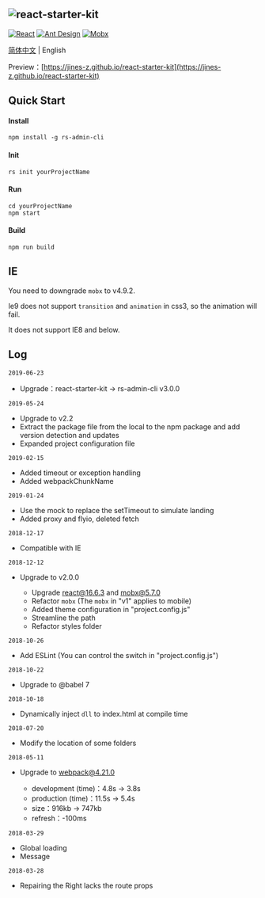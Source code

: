 ![react-starter-kit](https://jines-z.github.io/images/rs-admin-cli.png)
---------------------------------------------------------------
[![React](https://img.shields.io/badge/react-^16.8.4-brightgreen.svg?style=flat-square)](https://github.com/facebook/react)
[![Ant Design](https://img.shields.io/badge/ant--design-^3.8.0-yellowgreen.svg?style=flat-square)](https://github.com/ant-design/ant-design)
[![Mobx](https://img.shields.io/badge/mobx-^5.9.4-orange.svg?style=flat-square)](https://github.com/mobxjs/mobx)

[简体中文](https://github.com/jines-z/react-starter-kit) | English

Preview：[https://jines-z.github.io/react-starter-kit](https://jines-z.github.io/react-starter-kit)

## Quick Start

#### Install
~~~
npm install -g rs-admin-cli
~~~

#### Init
~~~
rs init yourProjectName
~~~

#### Run
~~~
cd yourProjectName
npm start
~~~

#### Build
~~~
npm run build
~~~

## IE
You need to downgrade `mobx` to v4.9.2.

Ie9 does not support `transition` and `animation` in css3, so the animation will fail.

It does not support IE8 and below.

## Log
`2019-06-23`
-   Upgrade：react-starter-kit -> rs-admin-cli v3.0.0

`2019-05-24`
-   Upgrade to v2.2
-   Extract the package file from the local to the npm package and add version detection and updates
-   Expanded project configuration file

`2019-02-15`
-   Added timeout or exception handling
-   Added webpackChunkName

`2019-01-24`
-   Use the mock to replace the setTimeout to simulate landing
-   Added proxy and flyio, deleted fetch

`2018-12-17`
-   Compatible with IE

`2018-12-12`
-   Upgrade to v2.0.0

    -   Upgrade react@16.6.3 and mobx@5.7.0
    -   Refactor `mobx` (The `mobx` in "v1" applies to mobile)
    -   Added theme configuration in "project.config.js"
    -   Streamline the path
    -   Refactor styles folder

`2018-10-26`
-   Add ESLint (You can control the switch in "project.config.js")

`2018-10-22`
-   Upgrade to @babel 7

`2018-10-18`
-   Dynamically inject `dll` to index.html at compile time

`2018-07-20`
-   Modify the location of some folders

`2018-05-11`
-   Upgrade to webpack@4.21.0

    -   development (time)：4.8s -> 3.8s
    -   production (time)：11.5s -> 5.4s
    -   size：916kb -> 747kb
    -   refresh：-100ms

`2018-03-29`
-   Global loading
-   Message

`2018-03-28`
-   Repairing the Right lacks the route props


